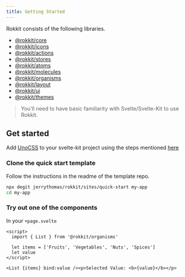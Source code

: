 ```yaml
---
title: Getting Started
---
```


Rokkit consists of the following libraries.

- [@rokkit/core](https://www.npmjs.com/package/@rokkit/core)
- [@rokkit/icons](https://www.npmjs.com/package/@rokkit/icons)
- [@rokkit/actions](https://www.npmjs.com/package/@rokkit/actions)
- [@rokkit/stores](https://www.npmjs.com/package/@rokkit/stores)
- [@rokkit/atoms](https://www.npmjs.com/package/@rokkit/atoms)
- [@rokkit/molecules](https://www.npmjs.com/package/@rokkit/molecules)
- [@rokkit/organisms](https://www.npmjs.com/package/@rokkit/organisms)
- [@rokkit/layout](https://www.npmjs.com/package/@rokkit/layout)
- [@rokkit/ui](https://www.npmjs.com/package/@rokkit/ui)
- [@rokkit/themes](https://www.npmjs.com/package/@rokkit/themes)

> You'll need to have basic familiarity with Svelte/Svelte-Kit to use Rokkit.

## Get started

Add [UnoCSS](https://github.com/unocss/unocss) to your svelte-kit project using the steps mentioned [here](https://unocss.dev/integrations/vite#sveltekit)

### Clone the quick start template

Follow the instructions in the readme of the template repo.

```bash
npx degit jerrythomas/rokkit/sites/quick-start my-app
cd my-app
```

### Try out one of the components

In your `+page.svelte`

```svelte
<script>
  import { List } from '@rokkit/organisms'

  let items = ['Fruits', 'Vegetables', 'Nuts', 'Spices']
  let value
</script>

<List {items} bind:value /><p>Selected Value: <b>{value}</b></p>
```
